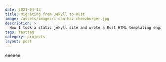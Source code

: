 ```yaml
---
date: 2021-04-13
title: Migrating from Jekyll to Rust
image: /assets/images/i-can-haz-cheezburger.jpg
description: >
  How I took a static jekyll site and wrote a Rust HTML templating engine and static site generator
tags: testtag
category: projects
layout: post
---
```


eeeeee